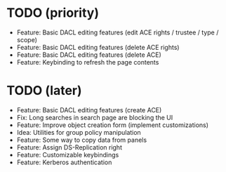 # TODO (priority)

* Feature: Basic DACL editing features (edit ACE rights / trustee / type / scope)
* Feature: Basic DACL editing features (delete ACE rights)
* Feature: Basic DACL editing features (delete ACE)
* Feature: Keybinding to refresh the page contents

# TODO (later)

* Feature: Basic DACL editing features (create ACE)
* Fix: Long searches in search page are blocking the UI
* Feature: Improve object creation form (implement customizations)
* Idea: Utilities for group policy manipulation
* Feature: Some way to copy data from panels
* Feature: Assign DS-Replication right
* Feature: Customizable keybindings
* Feature: Kerberos authentication
